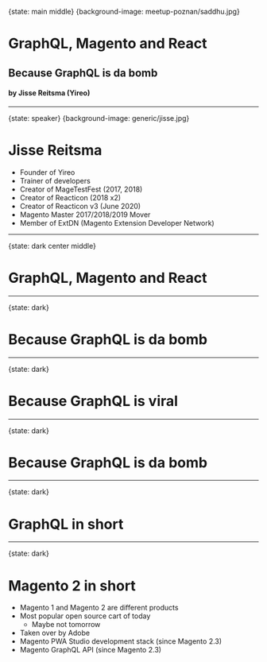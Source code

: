 {state: main middle}
{background-image: meetup-poznan/saddhu.jpg}
# GraphQL, Magento and React
## Because GraphQL is da bomb
#### by Jisse Reitsma (Yireo)

---
{state: speaker}
{background-image: generic/jisse.jpg}
# Jisse Reitsma
- Founder of Yireo
- Trainer of developers
- Creator of MageTestFest (2017, 2018)
- Creator of Reacticon (2018 x2)
- Creator of Reacticon v3 (June 2020)
- Magento Master 2017/2018/2019 Mover
- Member of ExtDN (Magento Extension Developer Network)

---
{state: dark center middle}
# GraphQL, Magento and React

---
{state: dark}
# Because GraphQL is da bomb

---
{state: dark}
# Because GraphQL is viral

---
{state: dark}
# Because GraphQL is da bomb

---
{state: dark}
# GraphQL in short

---
{state: dark}
# Magento 2 in short
- Magento 1 and Magento 2 are different products
- Most popular open source cart of today
  - Maybe not tomorrow
- Taken over by Adobe
- Magento PWA Studio development stack (since Magento 2.3)
- Magento GraphQL API (since Magento 2.3)
